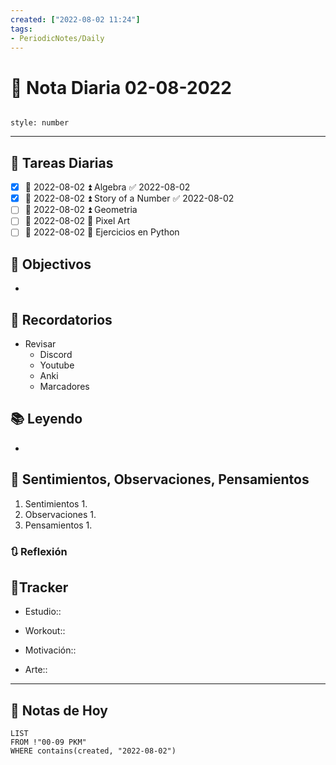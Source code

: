 ```yaml
---
created: ["2022-08-02 11:24"]
tags:
- PeriodicNotes/Daily
---
```


# 📅 Nota Diaria  02-08-2022
```toc

style: number

```

---
## 🔷 Tareas Diarias
- [x] 📅 2022-08-02 ⏫ Algebra ✅ 2022-08-02
- [x] 📅 2022-08-02 ⏫ Story of a Number ✅ 2022-08-02
- [ ] 📅 2022-08-02 ⏫ Geometria
- [ ] 📅 2022-08-02 🔼 Pixel Art 
- [ ] 📅 2022-08-02 🔽 Ejercicios en Python

## 🎯 Objectivos
- 
## 📕 Recordatorios
- Revisar
	- Discord
	- Youtube
	- Anki
	- Marcadores
## 📚 Leyendo
- 
## 💬 Sentimientos, Observaciones, Pensamientos 
1. Sentimientos
	1. 
2. Observaciones
	1. 
3. Pensamientos
	1. 
### 🔃 Reflexión

## 🔷Tracker

- Estudio::

- Workout::

- Motivación::

- Arte::
---

## 📅 Notas de Hoy
```dataview
LIST 
FROM !"00-09 PKM" 
WHERE contains(created, "2022-08-02")
```